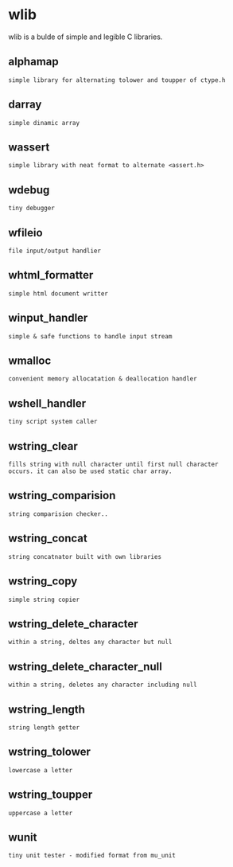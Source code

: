 wlib
====

wlib is a bulde of simple and legible C libraries.

alphamap
--------
    simple library for alternating tolower and toupper of ctype.h

darray
------
    simple dinamic array
    
wassert
-------
    simple library with neat format to alternate <assert.h>
    
wdebug
------
    tiny debugger
    
wfileio
-------
    file input/output handlier
    
whtml_formatter
---------------
    simple html document writter
    
winput_handler
--------------
    simple & safe functions to handle input stream
    
wmalloc
-------
    convenient memory allocatation & deallocation handler
    
wshell_handler
--------------
    tiny script system caller
    
wstring_clear
-------------
    fills string with null character until first null character 
    occurs. it can also be used static char array.
    
wstring_comparision
-------------------
    string comparision checker.. 
    
wstring_concat
--------------
    string concatnator built with own libraries
    
wstring_copy
------------
    simple string copier
    
wstring_delete_character
------------------------
    within a string, deltes any character but null
    
wstring_delete_character_null
-----------------------------
    within a string, deletes any character including null

wstring_length
--------------
    string length getter
    
wstring_tolower
----------------
    lowercase a letter
    
wstring_toupper
---------------
    uppercase a letter
    
wunit
-----
    tiny unit tester - modified format from mu_unit
